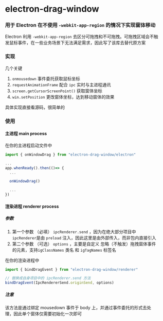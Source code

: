 # electron-drag-window

### 用于 Electron 在不使用 `-webkit-app-region` 的情况下实现窗体移动

Electron 利用 `-webkit-app-region` 去区分可拖拽和不可拖拽。可拖拽区域会不触发鼠标事件，在一些业务场景下无法满足需求，因此写了该库去替代原方案

### 实现

几个关键

1. `onmousedown` 事件委托获取鼠标坐标
2. `requestAnimationFrame` 配合 `ipc` 实时与主进程通讯
3. `screen.getCursorScreenPoint()` 获取窗体坐标
4. `win.setPosition` 更改窗体坐标，达到移动窗体的效果

具体实现直接看源码，很简单的

### 使用

#### 主进程 main process

在你的主进程启动文件中

```javascript
import { onWindowDrag } from "electron-drag-window/electron"

...
app.whenReady().then(()=> {
  ...

  onWindowDrag()

  ...
})
```

#### 渲染进程 renderer process

##### 参数

1. 第一个参数 （必填） `ipcRenderer.send` ，因为在绝大部分项目中 `ipcRenderer`是由 `preload` 注入，因此这里是由外部传入，而非包内直接引入
2. 第二个参数 （可选） `options` ，主要是自定义 忽略（不触发）拖拽窗体事件的元素，支持`igClassNames` 类名 和 `igTagNames` 标签名

在你的渲染进程中

````javascript
import { bindDragEvent } from "electron-drag-window/renderer"

// 替换成自身项目中的 ipcRenderer.send 方法
bindDragEvent(IpcRendererSend.originSend, options)

````

##### 注意

该方法是通过绑定 mousedown 事件于 body 上，并通过事件委托的形式去处理，因此单个窗体仅需要初始化一次即可

```